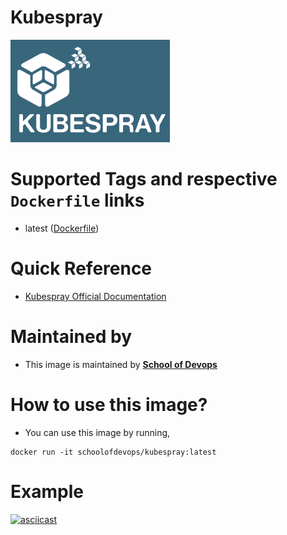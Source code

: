 # **Kubespray**
![kubespray](images/kubespray.png)

# Supported Tags and respective `Dockerfile` links
* latest ([Dockerfile](https://github.com/vijayboopathy/automation/blob/master/docker/kubespray/Dockerfile))

# Quick Reference
* [Kubespray Official Documentation](https://kubernetes.io/docs/getting-started-guides/kubespray/)

# Maintained by
* This image is maintained by [**School of Devops**](http://schoolofdevops.com/)

# How to use this image?
* You can use this image by running,

```
docker run -it schoolofdevops/kubespray:latest
```

# Example
[![asciicast](https://asciinema.org/a/xXNgfXE0gzSke1alxeAnIfkUk.png)](https://asciinema.org/a/xXNgfXE0gzSke1alxeAnIfkUk?speed=2&autoplay=1&loop=1&theme=asciinema&size=medium)
